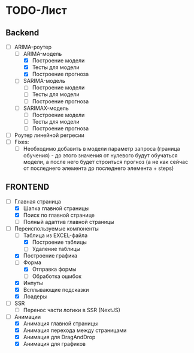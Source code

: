 # TODO-Лист

## Backend

- [ ] ARIMA-роутер
    - [ ] ARIMA-модель
        - [x] Построение модели
        - [x] Тесты для модели
        - [x] Построение прогноза
    - [ ] SARIMA-модель
        - [ ] Построение модели
        - [ ] Тесты для модели
        - [ ] Построение прогноза
    - [ ] SARIMAX-модель
        - [ ] Построение модели
        - [ ] Тесты для модели
        - [ ] Построение прогноза
- [ ] Роутер линейной регресии
- [ ] Fixes:
    - [ ] Необходимо добавить в модели параметр запроса (граница обучения) - до этого значения от нулевого будут обучаться модели, а после него будет строиться прогноз (а не как сейчас от последнего элемента до последнего элемента + steps)

## FRONTEND

- [ ] Главная страница
    - [x] Шапка главной страницы
    - [x] Поиск по главной странице
    - [ ] Полный адаптив главной страницы
- [ ] Переиспользуемые компоненты
    - [ ] Таблица из EXCEL-файла
        - [x] Построение таблицы
        - [ ] Удаление таблицы
    - [x] Построение графика
    - [ ] Форма
        - [x] Отправка формы
        - [ ] Обработка ошибок
    - [x] Инпуты
    - [x] Всплывающие подсказки
    - [x] Лоадеры
- [ ] SSR
    - [ ] Перенос части логики в SSR (NextJS)
- [ ] Анимации
    - [x] Анимация главной страницы
    - [x] Анимация перехода между страницами
    - [x] Анимация для DragAndDrop
    - [x] Анимация для графиков